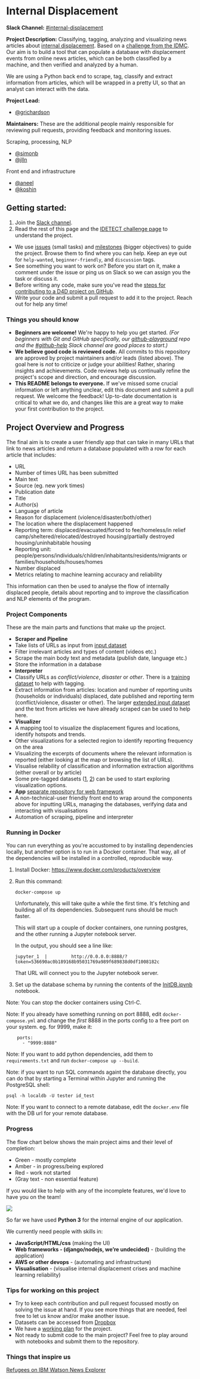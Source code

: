 # Internal Displacement

**Slack Channel:** [#internal-displacement](https://datafordemocracy.slack.com/messages/internal-displacement/)

**Project Description:**  Classifying, tagging, analyzing and visualizing news articles about [internal displacement](https://en.wikipedia.org/wiki/Internally_displaced_person). Based on a [challenge from the IDMC](https://unite.un.org/ideas/content/idetect). Our aim is to build a tool that can populate a database with displacement events from online news articles, which can be both classified by a machine, and then verified and analyzed by a human. 

We are using a Python back end to scrape, tag, classify and extract information from articles, which will be wrapped in a pretty UI, so that an analyst can interact with the data.

**Project Lead:**  

- [@grichardson](https://datafordemocracy.slack.com/messages/@grichardson/)

**Maintainers:** These are the additional people mainly responsible for reviewing pull requests, providing feedback and monitoring issues.

Scraping, processing, NLP
- [@simonb](https://datafordemocracy.slack.com/messages/@simonb/)
- [@jlln](https://datafordemocracy.slack.com/messages/@jlln/)

Front end and infrastructure
- [@aneel](https://datafordemocracy.slack.com/messages/@aneel/)
- [@koshin](https://datafordemocracy.slack.com/messages/@koshin/)

## Getting started:

1. Join the [Slack channel]((https://datafordemocracy.slack.com/messages/internal-displacement/)).
2. Read the rest of this page and the [IDETECT challenge page](https://unite.un.org/ideas/content/idetect) to understand the project.
* We use [issues](https://github.com/Data4Democracy/internal-displacement/issues) (small tasks) and [milestones](https://github.com/Data4Democracy/internal-displacement/milestones) (bigger objectives) to guide the project. Browse them to find where you can help. Keep an eye out for `help-wanted`, `beginner-friendly`, and `discussion` tags. 
* See something you want to work on? Before you start on it, make a comment under the issue or ping us on Slack so we can assign you the task or discuss it.
* Before writing any code, make sure you've read the [steps for contributing to a D4D project on GitHub](https://github.com/Data4Democracy/github-playground).
* Write your code and submit a pull request to add it to the project. Reach out for help any time!

### Things you should know

* **Beginners are welcome!** We're happy to help you get started. *(For beginners with Git and GitHub specifically, our [github-playground](https://github.com/Data4Democracy/github-playground) repo and the [#github-help](https://datafordemocracy.slack.com/messages/github-help/) Slack channel are good places to start.)*
* **We believe good code is reviewed code.** All commits to this repository are approved by project maintainers and/or leads (listed above). The goal here is *not* to criticize or judge your abilities! Rather, sharing insights and achievements. Code reviews help us continually refine the project's scope and direction, and encourage discussion.
* **This README belongs to everyone.** If we've missed some crucial information or left anything unclear, edit this document and submit a pull request. We welcome the feedback! Up-to-date documentation is critical to what we do, and changes like this are a great way to make your first contribution to the project.

## Project Overview and Progress

The final aim is to create a user friendly app that can take in many URLs that link to news articles and return a database populated with a row for each article that includes:

- URL
- Number of times URL has been submitted
- Main text
- Source (eg. new york times)
- Publication date
- Title
- Author(s)
- Language of article
- Reason for displacement (violence/disaster/both/other)
- The location where the displacement happened
- Reporting term: displaced/evacuated/forced to fee/homeless/in relief camp/sheltered/relocated/destroyed housing/partially destroyed housing/uninhabitable housing
- Reporting unit: people/persons/individuals/children/inhabitants/residents/migrants or families/households/houses/homes
- Number displaced
- Metrics relating to machine learning accuracy and reliability

This information can then be used to analyse the flow of internally displaced people, details about reporting and to improve the classification and NLP elements of the program.

### Project Components

These are the main parts and functions that make up the project.

* **Scraper and Pipeline**
 * Take lists of URLs as input from [input dataset](https://www.dropbox.com/s/c2vzdzrljlrn3y0/idmc_uniteideas_input_url.csv?dl=0)
 * Filter irrelevant articles and types of content (videos etc.)
 * Scrape the main body text and metadata (publish date, language etc.)
 * Store the information in a database
* **Interpreter**
 * Classify URLs as *conflict/violence*, *disaster* or *other*. There is a [training dataset](https://www.dropbox.com/s/50sgd3mztuhf5f6/training_dataset.csv?dl=0) to help with tagging.
 * Extract information from articles: location and number of reporting units (households or individuals) displaced, date published and reporting term (conflict/violence, disaster or other). The larger [extended input dataset](https://www.dropbox.com/s/2qt52uy1g3ci4rr/idmc_uniteideas_input_full.csv?dl=0) and the text from articles we have already scraped can be used to help here.
* **Visualizer**
 * A mapping tool to visualize the displacement figures and locations, identify hotspots and trends.
 * Other visualizations for a selected region to identify reporting frequency on the area
 * Visualizing the excerpts of documents where the relevant information is reported (either looking at the map or browsing the list of URLs).
 * Visualise relability of classification and information extraction algorithms (either overall or by article)
 * Some pre-tagged datasets ([1](https://www.dropbox.com/s/p42dq6gxvdugo3d/counts_displaced_idmc_uniteideas_input_full_conflict_tag.csv?dl=0), [2](https://www.dropbox.com/s/0h71jlfc5tmm7bk/counts_evacuation_idmc_uniteideas_input_full_conflict_tag.csv?dl=0)) can be used to start exploring visualization options.
* **App** [separate repository for web framework](https://github.com/Data4Democracy/internal-displacement-web)
 * A non-technical-user friendly front end to wrap around the components above for inputting URLs, managing the databases, verifying data and interacting with visualisations
 * Automation of scraping, pipeline and interpreter

### Running in Docker

You can run everything as you're accustomed to by installing dependencies locally, but
another option is to run in a Docker container. That way, all of the dependencies will
be installed in a controlled, reproducible way.

1. Install Docker: https://www.docker.com/products/overview

2. Run this command:

   ```
   docker-compose up
   ```

   Unfortunately, this will take quite a while the first time. It's fetching and building
   all of its dependencies. Subsequent runs should be much faster.

   This will start up a couple of docker containers, one running postgres, and the other
   running a Jupyter notebook server.

   In the output, you should see a line like:
   ```
   jupyter_1  |         http://0.0.0.0:8888/?token=536690ac0b189168b95031769a989f689838d0df1008182c
   ```

   That URL will connect you to the Jupyter notebook server.

3. Set up the database schema by running the contents of the
[InitDB.ipynb](http://0.0.0.0:8888/notebooks/InitDB.ipynb) notebook.


Note: You can stop the docker containers using Ctrl-C.

Note: If you already have something running on port 8888, edit `docker-compose.yml` and change the *first* 8888
in the ports config to a free port on your system. eg. for 9999, make it:
```
    ports:
      - "9999:8888"
```

Note: If you want to add python dependencies, add them to `requirements.txt` and run `docker-compose up --build`.

Note: if you want to run SQL commands againt the database directly, you can do
that by starting a Terminal within Jupyter and running the PostgreSQL shell:
```
psql -h localdb -U tester id_test

```

Note: If you want to connect to a remote database, edit the `docker.env` file with the DB url for your remote database.


### Progress

The flow chart below shows the main project aims and their level of completion:

- Green - mostly complete
- Amber - in progress/being explored
- Red - work not started
- (Gray text - non essential feature)

If you would like to help with any of the incomplete features, we'd love to have you on the team!

![](images/internal-displacement-plan.png?raw=true)

So far we have used **Python 3** for the internal engine of our application. 

We currently need people with skills in:

- **JavaScript/HTML/css** (making the UI)
- **Web frameworks - (django/nodejs, we’re undecided)** - (building the application)
- **AWS or other devops** - (automating and infrastructure)
- **Visualisation** - (visualise internal displacement crises and machine learning reliability)

### Tips for working on this project

- Try to keep each contribution and pull request focussed mostly on solving the issue at hand. If you see more things that are needed, feel free to let us know and/or make another issue.
- Datasets can be accessed from [Dropbox](https://www.dropbox.com/sh/59lyts9d4ar1jcc/AADMyxDSQC_NGbpaPiuDGJ2ha?dl=0)
- We have a [working plan](workplan.md) for the project.
- Not ready to submit code to the main project? Feel free to play around with notebooks and submit them to the repository.


### Things that inspire us

[Refugees on IBM Watson News Explorer](http://news-explorer.mybluemix.net/?query=Refugees&type=unconstrained)
